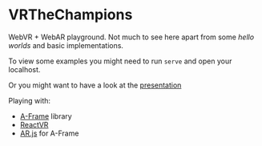 # VRTheChampions

WebVR + WebAR playground. Not much to see here apart from some _hello worlds_ and basic implementations.

To view some examples you might need to run `serve` and open your localhost.

Or you might want to have a look at the [presentation](https://github.com/jpedroribeiro/VRTheChampions/blob/master/VR%20the%20champions%20-%20presentation.pptx)

Playing with:
 - [A-Frame](https://aframe.io) library
 - [ReactVR](https://facebook.github.io/react-vr/)
 - [AR.js](https://medium.com/arjs) for A-Frame
